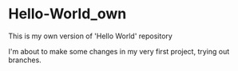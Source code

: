 # Hello-World_own
This is my own version of 'Hello World' repository

I'm about to make some changes in my very first project, trying out branches.
